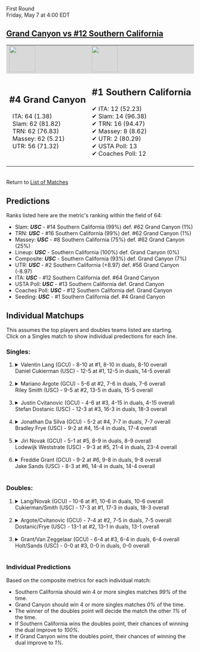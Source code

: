 First Round  
Friday, May 7 at 4:00 EDT
## [Grand Canyon vs #12 Southern California](https://www.ncaa.com/game/5833381) 

<table><tr style="background-color: #d9d9d9 !important"><td><img src="https://www.ncaa.com/sites/default/files/images/logos/schools/g/grand-canyon.70.png" width="70" height="70" /></td><td><img src="https://www.ncaa.com/sites/default/files/images/logos/schools/s/southern-california.70.png" width="70" height="70" /></td></tr><tr>
<td>  

<h2>#4 Grand Canyon</h2>  
&nbsp; ITA: 64 (1.38)<br>  
&nbsp; Slam: 62 (81.82)<br>  
&nbsp; TRN: 62 (76.83)<br>  
&nbsp; Massey: 62 (5.21)<br>  
&nbsp; UTR: 56 (71.32)<br>  
<br>  

</td>
<td>  

<h2>#1 Southern California</h2>  
&#10004; ITA: 12 (52.23)<br>  
&#10004; Slam: 14 (96.38)<br>  
&#10004; TRN: 16 (94.47)<br>  
&#10004; Massey: 8 (8.62)<br>  
&#10004; UTR: 2 (80.29)<br>  
&#10004; USTA Poll: 13<br>  
&#10004; Coaches Poll: 12<br>  
<br>  

</td>
</tr></table>  


<br>Return to [List of Matches](../index.md)  

## Predictions  

Ranks listed here are the metric's ranking within the field of 64:  
- Slam: ***USC*** - #14 Southern California (99%) def. #62 Grand Canyon (1%)  
- TRN: ***USC*** - #16 Southern California (99%) def. #62 Grand Canyon (1%)  
- Massey: ***USC*** - #8 Southern California (75%) def. #62 Grand Canyon (25%)  
- Lineup: ***USC*** - Southern California (100%) def. Grand Canyon (0%)  
- Composite: ***USC*** - Southern California (93%) def. Grand Canyon (7%)  
- UTR: ***USC*** - #2 Southern California (+8.97) def. #56 Grand Canyon (-8.97)  
- ITA: ***USC*** - #12 Southern California def. #64 Grand Canyon  
- USTA Poll: ***USC*** - #13 Southern California def. Grand Canyon  
- Coaches Poll: ***USC*** - #12 Southern California def. Grand Canyon  
- Seeding: ***USC*** - #1 Southern California def. #4 Grand Canyon  

## Individual Matchups  
This assumes the top players and doubles teams listed are starting.  
Click on a Singles match to show individual predections for each line.  

### Singles:  

<ol>
<li><details>
<summary markdown="span">Valentin Lang (GCU) - 8-10 at #1, 8-10 in duals, 8-10 overall<br>Daniel Cukierman (USC) - 12-5 at #1, 12-5 in duals, 14-5 overall</summary>
<h4>Predictions</h4><ul>
<li>Slam: <b><i>USC</i></b> - Cukierman (98%) def. Lang (2%)</li>  
<li>TRN: <b><i>USC</i></b> - Cukierman (99%) def. Lang (1%)</li>  
<li>Massey: <b><i>USC</i></b> - Cukierman (75%) def. Lang (25%)</li>  
<li>UTR: <b><i>USC</i></b> - Cukierman (97%) def. Lang (3%)</li>  
<li>Composite: <b><i>USC</i></b> - Cukierman (92%) def. Lang (8%)</li>  
<li>ITA: <b><i>USC</i></b> - Cukierman (16.39) def. Lang (1.42)</li>  
</ul>
</details>&nbsp;</li>
<li><details>
<summary markdown="span">Mariano Argote (GCU) - 5-6 at #2, 7-6 in duals, 7-6 overall<br>Riley Smith (USC) - 9-5 at #2, 13-5 in duals, 15-5 overall</summary>
<h4>Predictions</h4><ul>
<li>Slam: <b><i>USC</i></b> - Smith (98%) def. Argote (2%)</li>  
<li>TRN: <b><i>USC</i></b> - Smith (99%) def. Argote (1%)</li>  
<li>Massey: <b><i>USC</i></b> - Smith (75%) def. Argote (25%)</li>  
<li>UTR: <b><i>USC</i></b> - Smith (97%) def. Argote (3%)</li>  
<li>Composite: <b><i>USC</i></b> - Smith (92%) def. Argote (8%)</li>  
<li>ITA: <b><i>USC</i></b> - Smith (15.48) def. Argote (1.91)</li>  
</ul>
</details>&nbsp;</li>
<li><details>
<summary markdown="span">Justin Cvitanovic (GCU) - 4-6 at #3, 4-15 in duals, 4-15 overall<br>Stefan Dostanic (USC) - 12-3 at #3, 16-3 in duals, 18-3 overall</summary>
<h4>Predictions</h4><ul>
<li>Slam: <b><i>USC</i></b> - Dostanic (99%) def. Cvitanovic (1%)</li>  
<li>TRN: <b><i>USC</i></b> - Dostanic (99%) def. Cvitanovic (1%)</li>  
<li>Massey: <b><i>USC</i></b> - Dostanic (75%) def. Cvitanovic (25%)</li>  
<li>UTR: <b><i>USC</i></b> - Dostanic (98%) def. Cvitanovic (2%)</li>  
<li>Composite: <b><i>USC</i></b> - Dostanic (93%) def. Cvitanovic (7%)</li>  
<li>ITA: <b><i>USC</i></b> - Dostanic (5.43) def. Cvitanovic (0.00)</li>  
</ul>
</details>&nbsp;</li>
<li><details>
<summary markdown="span">Jonathan Da Silva (GCU) - 5-2 at #4, 7-7 in duals, 7-7 overall<br>Bradley Frye (USC) - 9-2 at #4, 15-4 in duals, 17-4 overall</summary>
<h4>Predictions</h4><ul>
<li>Slam: <b><i>USC</i></b> - Frye (99%) def. Silva (1%)</li>  
<li>TRN: <b><i>USC</i></b> - Frye (99%) def. Silva (1%)</li>  
<li>Massey: <b><i>USC</i></b> - Frye (75%) def. Silva (25%)</li>  
<li>UTR: <b><i>USC</i></b> - Frye (98%) def. Silva (2%)</li>  
<li>Composite: <b><i>USC</i></b> - Frye (93%) def. Silva (7%)</li>  
<li>ITA: <b><i>USC</i></b> - Frye (2.44) def. Silva (1.73)</li>  
</ul>
</details>&nbsp;</li>
<li><details>
<summary markdown="span">Jiri Novak (GCU) - 5-1 at #5, 8-9 in duals, 8-9 overall<br>Lodewijk Weststrate (USC) - 9-3 at #5, 21-4 in duals, 23-4 overall</summary>
<h4>Predictions</h4><ul>
<li>Slam: <b><i>USC</i></b> - Weststrate (99%) def. Novak (1%)</li>  
<li>TRN: <b><i>USC</i></b> - Weststrate (99%) def. Novak (1%)</li>  
<li>Massey: <b><i>USC</i></b> - Weststrate (75%) def. Novak (25%)</li>  
<li>UTR: <b><i>USC</i></b> - Weststrate (98%) def. Novak (2%)</li>  
<li>Composite: <b><i>USC</i></b> - Weststrate (93%) def. Novak (7%)</li>  
<li>ITA: <b><i>USC</i></b> - Weststrate (2.93) def. Novak (1.55)</li>  
</ul>
</details>&nbsp;</li>
<li><details>
<summary markdown="span">Freddie Grant (GCU) - 9-2 at #6, 9-8 in duals, 9-8 overall<br>Jake Sands (USC) - 8-3 at #6, 14-4 in duals, 14-4 overall</summary>
<h4>Predictions</h4><ul>
<li>Slam: <b><i>USC</i></b> - Sands (98%) def. Grant (2%)</li>  
<li>TRN: <b><i>USC</i></b> - Sands (99%) def. Grant (1%)</li>  
<li>Massey: <b><i>USC</i></b> - Sands (75%) def. Grant (25%)</li>  
<li>UTR: <b><i>USC</i></b> - Sands (94%) def. Grant (6%)</li>  
<li>Composite: <b><i>USC</i></b> - Sands (91%) def. Grant (9%)</li>  
<li>ITA: <b><i>USC</i></b> - Sands (2.42) def. Grant (1.60)</li>  
</ul>
</details>&nbsp;</li>
</ol>

### Doubles:  

<ol>
<li><details>
<summary markdown="span">Lang/Novak (GCU) - 10-6 at #1, 10-6 in duals, 10-6 overall<br>Cukierman/Smith (USC) - 17-3 at #1, 17-3 in duals, 18-3 overall</summary>
<br>Sorry, we don't have any metrics for this match
</details>&nbsp;</li>
<li><details>
<summary markdown="span">Argote/Cvitanovic (GCU) - 7-4 at #2, 7-5 in duals, 7-5 overall<br>Dostanic/Frye (USC) - 13-1 at #2, 13-1 in duals, 13-1 overall</summary>
<br>Sorry, we don't have any metrics for this match
</details>&nbsp;</li>
<li><details>
<summary markdown="span">Grant/Van Zeggelaar (GCU) - 6-4 at #3, 6-4 in duals, 6-4 overall<br>Holt/Sands (USC) - 0-0 at #3, 0-0 in duals, 0-0 overall</summary>
<br>Sorry, we don't have any metrics for this match
</details>&nbsp;</li>
</ol>

### Individual Predictions  

Based on the composite metrics for each individual match:  
- Southern California should win 4 or more singles matches _99%_ of the time.
- Grand Canyon should win 4 or more singles matches _0%_ of the time.
- The winner of the doubles point will decide the match the other _1%_ of the time.
- If Southern California wins the doubles point, their chances of winning the dual improve to _100%_.
- If Grand Canyon wins the doubles point, their chances of winning the dual improve to _1%_.

